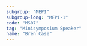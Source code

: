 ```yaml
---
subgroup: "MEPI"
subgroup-long: "MEPI-1"
code: "MS07"
tag: "Minisymposium Speaker"
name: "Bren Case"
---
```

